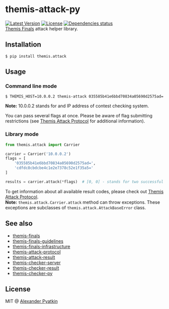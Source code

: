 # themis-attack-py
[![Latest Version](https://img.shields.io/pypi/v/themis.attack.svg?style=flat-square)](https://pypi.python.org/pypi/themis.attack)
[![License](https://img.shields.io/github/license/aspyatkin/themis-attack-py.svg?style=flat-square)](https://github.com/aspyatkin/themis-attack-py/blob/master/LICENSE)
[![Dependencies status](https://img.shields.io/gemnasium/aspyatkin/themis-attack-py.svg?style=flat-square)](https://gemnasium.com/aspyatkin/themis-attack-py)  
[Themis Finals](https://github.com/aspyatkin/themis-finals) attack helper library.

## Installation
```
$ pip install themis.attack
```

## Usage
### Command line mode
```
$ THEMIS_HOST=10.0.0.2 themis-attack 035585b41e6bbd70834a05690d2575ad=
```
**Note:** 10.0.0.2 stands for and IP address of contest checking system.

You can pass several flags at once. Please be aware of flag submitting restrictions (see [Themis Attack Protocol](https://github.com/aspyatkin/themis-attack-protocol) for additional information).

### Library mode
```python
from themis.attack import Carrier

carrier = Carrier('10.0.0.2')
flags = [
    '035585b41e6bbd70834a05690d2575ad=',
    'cdfdc8cbdcbe4c1e2e7378c52e1f35a5='
]

results = carrier.attack(*flags)  # [0, 0] - stands for two successful attacks
```
To get information about all available result codes, please check out [Themis Attack Protocol](https://github.com/aspyatkin/themis-attack-protocol).  
**Note:** `themis.attack.Carrier.attack` method can throw exceptions. These exceptions are subclasses of `themis.attack.AttackBaseError` class.

## See also
- [themis-finals](https://github.com/aspyatkin/themis-finals)
- [themis-finals-guidelines](https://github.com/aspyatkin/themis-finals-guidelines)
- [themis-finals-infrastructure](https://github.com/aspyatkin/themis-finals-infrastructure)
- [themis-attack-protocol](https://github.com/aspyatkin/themis-attack-protocol)
- [themis-attack-result](https://github.com/aspyatkin/themis-attack-result)
- [themis-checker-server](https://github.com/aspyatkin/themis-checker-server)
- [themis-checker-result](https://github.com/aspyatkin/themis-checker-result)
- [themis-checker-py](https://github.com/aspyatkin/themis-checker-py)

## License
MIT @ [Alexander Pyatkin](https://github.com/aspyatkin)
